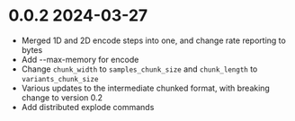 # 0.0.2 2024-03-27

- Merged 1D and 2D encode steps into one, and change rate reporting to bytes
- Add --max-memory for encode
- Change `chunk_width` to `samples_chunk_size` and `chunk_length` to `variants_chunk_size`
- Various updates to the intermediate chunked format, with breaking change to version 0.2
- Add distributed explode commands
